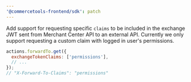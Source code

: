 ```yaml
---
'@commercetools-frontend/sdk': patch
---
```


Add support for requesting specific `claims` to be included in the exchange JWT sent from Merchant Center API to an external API.
Currently we only support requesting a custom claim with logged in user's permissions.

```js
actions.forwardTo.get({
  exchangeTokenClaims: ['permissions'],
  // ...
});
// "X-Forward-To-Claims": "permissions"
```

